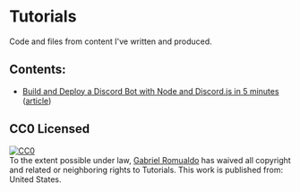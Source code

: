 # Tutorials

Code and files from content I've written and produced.

## Contents:

 - [Build and Deploy a Discord Bot with Node and Discord.js in 5 minutes](https://github.com/xtrp/tutorials/tree/master/discord-solver-bot) ([article](https://xtrp.io/blog/2020/07/31/build-and-deploy-a-discord-bot-with-node-and-discordjs-in-5-minutes/))

## CC0 Licensed

<p xmlns:dct="http://purl.org/dc/terms/" xmlns:vcard="http://www.w3.org/2001/vcard-rdf/3.0#" width="100%">
  <a align="center" rel="license"
     href="http://creativecommons.org/publicdomain/zero/1.0/">
    <img src="https://licensebuttons.net/p/zero/1.0/88x31.png" style="border-style: none;" alt="CC0" />
  </a>
  <br />
  To the extent possible under law,
  <a rel="dct:publisher"
     href="https://xtrp.io/">
    <span property="dct:title">Gabriel Romualdo</span></a>
  has waived all copyright and related or neighboring rights to
  <span property="dct:title">Tutorials</span>.
This work is published from:
<span property="vcard:Country" datatype="dct:ISO3166"
      content="US" about="https://xtrp.io/">
  United States</span>.
</p>
